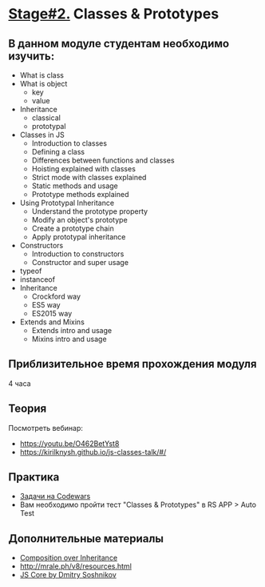 # [Stage#2.](../../) Classes & Prototypes
## В данном модуле студентам необходимо изучить:
- What is class
- What is object
  - key
  - value
- Inheritance
  - classical
  - prototypal
- Classes in JS
  - Introduction to classes
  - Defining a class
  - Differences between functions and classes
  - Hoisting explained with classes
  - Strict mode with classes explained
  - Static methods and usage
  - Prototype methods explained
- Using Prototypal Inheritance	
  - Understand the prototype property
  - Modify an object's prototype
  - Create a prototype chain
  - Apply prototypal inheritance
- Constructors	
  - Introduction to constructors
  - Constructor and super usage
- typeof
- instanceof
- Inheritance
  - Crockford way
  - ES5 way
  - ES2015 way
- Extends and Mixins	
  - Extends intro and usage
  - Mixins intro and usage

## Приблизительное время прохождения модуля
4 часа

## Теория 
Посмотреть вебинар:
- https://youtu.be/O462BetYst8
- https://kirilknysh.github.io/js-classes-talk/#/

## Практика 
- [Задачи на Codewars](https://github.com/rolling-scopes-school/tasks/blob/master/tasks/codewars/Codewars-2022Q3-OOP.md)
- Вам необходимо пройти тест "Classes & Prototypes" в RS APP > Auto Test

## Дополнительные материалы
- [Composition over Inheritance](https://www.youtube.com/watch?v=wfMtDGfHWpA)
- http://mrale.ph/v8/resources.html
- [JS Core by Dmitry Soshnikov](http://dmitrysoshnikov.com/ecmascript/ru-javascript-the-core/)



